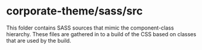 # corporate-theme/sass/src

This folder contains SASS sources that mimic the component-class hierarchy. These files
are gathered in to a build of the CSS based on classes that are used by the build.
